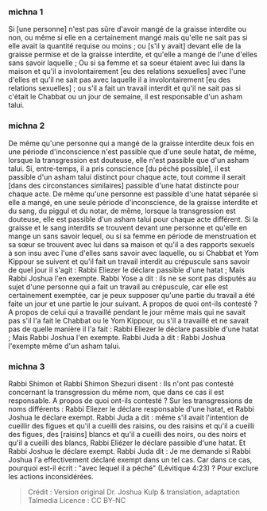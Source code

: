 
### michna 1
Si [une personne] n'est pas sûre d'avoir mangé de la graisse interdite ou non, ou même si elle en a certainement mangé mais qu'elle ne sait pas si elle avait la quantité requise ou moins ; ou [s'il y avait] devant elle de la graisse permise et de la graisse interdite, et qu'elle a mangé de l'une d'elles sans savoir laquelle ; Ou si sa femme et sa soeur étaient avec lui dans la maison et qu'il a involontairement [eu des relations sexuelles] avec l'une d'elles et qu'il ne sait pas avec laquelle il a involontairement [eu des relations sexuelles] ; ou s'il a fait un travail interdit et qu'il ne sait pas si c'était le Chabbat ou un jour de semaine, il est responsable d'un asham talui.

### michna 2
De même qu'une personne qui a mangé de la graisse interdite deux fois en une période d'inconscience n'est passible que d'une seule hatat, de même, lorsque la transgression est douteuse, elle n'est passible que d'un asham talui. Si, entre-temps, il a pris conscience [du péché possible], il est passible d'un asham talui distinct pour chaque acte, tout comme il serait [dans des circonstances similaires] passible d'une hatat distincte pour chaque acte. De même qu'une personne est passible d'une hatat séparée si elle a mangé, en une seule période d'inconscience, de la graisse interdite et du sang, du piggul et du notar, de même, lorsque la transgression est douteuse, elle est passible d'un asham talui pour chaque acte différent. Si la graisse et le sang interdits se trouvent devant une personne et qu'elle en mange un sans savoir lequel, ou si sa femme en période de menstruation et sa sœur se trouvent avec lui dans sa maison et qu'il a des rapports sexuels à son insu avec l'une d'elles sans savoir avec laquelle, ou si Chabbat et Yom Kippour se suivent et qu'il fait un travail interdit au crépuscule sans savoir de quel jour il s'agit : Rabbi Eliezer le déclare passible d'une hatat ; Mais Rabbi Joshua l'en exempte. Rabbi Yose a dit : ils ne se sont pas disputés au sujet d'une personne qui a fait un travail au crépuscule, car elle est certainement exemptée, car je peux supposer qu'une partie du travail a été faite un jour et une partie le jour suivant. A propos de quoi ont-ils contesté ? A propos de celui qui a travaillé pendant le jour même mais qui ne savait pas s'il l'a fait le Chabbat ou le Yom Kippour, ou s'il a travaillé et ne savait pas de quelle manière il l'a fait : Rabbi Eliezer le déclare passible d'une hatat ; Mais Rabbi Joshua l'en exempte. Rabbi Juda a dit : Rabbi Joshua l'exempte même d'un asham talui.

### michna 3
Rabbi Shimon et Rabbi Shimon Shezuri disent : Ils n'ont pas contesté concernant la transgression du même nom, que dans ce cas il est responsable. A propos de quoi ont-ils contesté ? Sur les transgressions de noms différents : Rabbi Eliezer le déclare responsable d'une hatat, et Rabbi Joshua le déclare exempt. Rabbi Juda a dit : même s'il avait l'intention de cueillir des figues et qu'il a cueilli des raisins, ou des raisins et qu'il a cueilli des figues, des [raisins] blancs et qu'il a cueilli des noirs, ou des noirs et qu'il a cueilli des blancs, Rabbi Eliézer le déclare passible d'une hatat. Et Rabbi Joshua le déclare exempt. Rabbi Juda dit : Je me demande si Rabbi Joshua l'a effectivement déclaré exempt dans un tel cas. Car dans ce cas, pourquoi est-il écrit : "avec lequel il a péché" (Lévitique 4:23) ? Pour exclure les actions inconsidérées.

>Crédit : Version original Dr. Joshua Kulp & translation, adaptation Talmedia
>Licence : CC BY-NC
